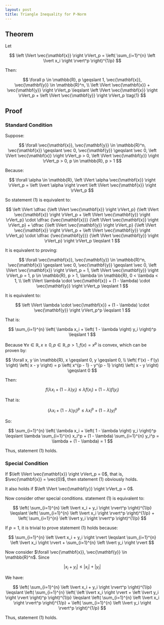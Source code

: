 ```yaml
---
layout: post
title: Triangle Inequality for P-Norm
---
```


## Theorem

Let

$$
\left \lVert \vec{\mathbf{x}} \right \rVert_p = \left( \sum_{i=1}^{n} \left \lvert x_i \right \rvert^p \right)^{1/p}
$$

Then:

$$
\forall p \in \mathbb{R}, p \geqslant 1, \vec{\mathbf{x}}, \vec{\mathbf{y}} \in \mathbb{R}^n, \\
\left \lVert \vec{\mathbf{x}} + \vec{\mathbf{y}} \right \rVert_p \leqslant \left \lVert \vec{\mathbf{x}} \right \rVert_p + \left \lVert \vec{\mathbf{y}} \right \rVert_p \tag{1}
$$



## Proof

### Standard Condition

Suppose:

$$
\forall \vec{\mathbf{x}}, \vec{\mathbf{y}} \in \mathbb{R}^n, \vec{\mathbf{x}} \geqslant \vec 0, \vec{\mathbf{y}} \geqslant \vec 0, \left \lVert \vec{\mathbf{x}} \right \rVert_p > 0, \left \lVert \vec{\mathbf{y}} \right \rVert_p > 0, p \in \mathbb{R}, p > 1
$$

Because:

$$
\forall \alpha \in \mathbb{R}, \left \lVert \alpha \vec{\mathbf{x}} \right \rVert_p = \left \lvert \alpha \right \rvert \left \lVert \vec{\mathbf{x}} \right \rVert_p
$$

So statement (1) is equivalent to:

$$
\left \lVert
    \dfrac {\left \lVert \vec{\mathbf{x}} \right \rVert_p} {\left \lVert \vec{\mathbf{x}} \right \rVert_p + \left \lVert \vec{\mathbf{y}} \right \rVert_p}
    \cdot
    \dfrac {\vec{\mathbf{x}}} {\left \lVert \vec{\mathbf{x}} \right \rVert_p}
+
    \dfrac {\left \lVert \vec{\mathbf{y}} \right \rVert_p} {\left \lVert \vec{\mathbf{x}} \right \rVert_p + \left \lVert \vec{\mathbf{y}} \right \rVert_p}
    \cdot
    \dfrac {\vec{\mathbf{y}}} {\left \lVert \vec{\mathbf{y}} \right \rVert_p}
\right \rVert_p \leqslant 1
$$

It is equivalent to proving:

$$
\forall \vec{\mathbf{x}}, \vec{\mathbf{y}} \in \mathbb{R}^n, \vec{\mathbf{x}} \geqslant \vec 0, \vec{\mathbf{y}} \geqslant \vec 0, \left \lVert \vec{\mathbf{x}} \right \rVert_p = 1, \left \lVert \vec{\mathbf{y}} \right \rVert_p = 1, p \in \mathbb{R}, p > 1, \lambda \in \mathbb{R}, 0 < \lambda < 1, \\
\left \lVert \lambda \cdot \vec{\mathbf{x}} + (1 - \lambda) \cdot \vec{\mathbf{y}} \right \rVert_p \leqslant 1
$$

It is equivalent to:

$$
\left \lVert \lambda \cdot \vec{\mathbf{x}} + (1 - \lambda) \cdot \vec{\mathbf{y}} \right \rVert_p^p \leqslant 1
$$

That is:

$$
\sum_{i=1}^{n} \left( \lambda x_i + \left( 1 - \lambda \right) y_i \right)^p \leqslant 1
$$

Because $\forall x \in \mathbb{R}, x \geqslant 0, p \in \mathbb{R}, p > 1, f(x) = x^p$ is convex, which can be proven by:

$$
\forall x, y \in \mathbb{R}, x \geqslant 0, y \geqslant 0, \\
\left( f'(x) - f'(y) \right) \left( x - y \right) = p \left( x^{p - 1} - y^{p - 1} \right) \left( x - y \right) \geqslant 0
$$

Then:

$$
f \left( \lambda x_i + (1 - \lambda) y_i \right) \leqslant \lambda f \left( x_i \right) + (1 - \lambda) f \left( y_i \right)
$$

That is:

$$
\left( \lambda x_i + (1 - \lambda) y_i \right)^p \leqslant \lambda x_i^p + (1 - \lambda) y_i^p
$$

So:

$$
\sum_{i=1}^{n} \left( \lambda x_i + \left( 1 - \lambda \right) y_i \right)^p \leqslant \lambda \sum_{i=1}^{n} x_i^p + (1 - \lambda) \sum_{i=1}^{n} y_i^p = \lambda + (1 - \lambda) = 1
$$

Thus, statement (1) holds.

### Special Condition

If $\left \lVert \vec{\mathbf{x}} \right \rVert_p = 0$, that is, $\vec{\mathbf{x}} = \vec{0}$, then statement (1) obviously holds.

It also holds if $\left \lVert \vec{\mathbf{y}} \right \rVert_p = 0$.

Now consider other special conditions. statement (1) is equivalent to:

$$
\left( \sum_{i=1}^{n} \left \lvert x_i + y_i \right \rvert^p \right)^{1/p} \leqslant \left( \sum_{i=1}^{n} \left \lvert x_i \right \rvert^p \right)^{1/p} + \left( \sum_{i=1}^{n} \left \lvert y_i \right \rvert^p \right)^{1/p}
$$

If $p = 1$, it is trivial to prove statement (1) holds because:

$$
\sum_{i=1}^{n} \left \lvert x_i + y_i \right \rvert \leqslant \sum_{i=1}^{n} \left \lvert x_i \right \rvert + \sum_{i=1}^{n} \left \lvert y_i \right \rvert
$$

Now consider $\forall \vec{\mathbf{x}}, \vec{\mathbf{y}} \in \mathbb{R}^n$. Since

$$
\left \lvert x_i + y_i \right \rvert \leqslant \left \lvert x_i \right \rvert + \left \lvert y_i \right \rvert
$$

We have:

$$
\left( \sum_{i=1}^{n} \left \lvert x_i + y_i \right \rvert^p \right)^{1/p} \leqslant \left( \sum_{i=1}^{n} \left( \left \lvert x_i \right \rvert + \left \lvert y_i \right \rvert \right)^p \right)^{1/p} \leqslant \left( \sum_{i=1}^{n} \left \lvert x_i \right \rvert^p \right)^{1/p} + \left( \sum_{i=1}^{n} \left \lvert y_i \right \rvert^p \right)^{1/p}
$$

Thus, statement (1) holds.
